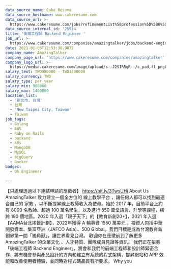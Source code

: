 ```yaml
---
data_source_name: Cake Resume
data_source_hostname: www.cakeresume.com
data_source_url: >-
  https://www.cakeresume.com/jobs?refinementList%5Bprofession%5D%5B0%5D=engineering_qa-engineer&refinementList%5Bsalary_currency%5D=TWD&range%5Bsalary_range%5D%5Bmin%5D=800096
data_source_internal_id: '25914'
title: '後端工程師 Backend Engineer '
job_url: >-
  https://www.cakeresume.com/companies/amazingtalker/jobs/backend-engineer-b7f858
date: 2021-01-06T12:53:38.907Z
company_name: AmazingTalker
company_page_url: 'https://www.cakeresume.com/companies/amazingtalker'
company_logo_url: >-
  https://media.cakeresume.com/image/upload/s--J2SIR5qR--/c_pad,fl_png8,h_200,w_200/v1631641971/kifa19wruvkuxf8qm37i.png
salary_text: TWD980000 - TWD1400000
salary_currency: TWD
salary_type: per_year
salary_min: 980000
salary_max: 1400000
location_list:
  - '新北市, 台灣'
  - 台灣
  - 'New Taipei City, Taiwan'
  - Taiwan
job_tags:
  - Golang
  - AWS
  - Ruby on Rails
  - backend
  - k8s
  - MongoDB
  - MySQL
  - BigQuery
  - Docker
badges:
  - QA Engineerr

---
```


【只處理透過以下連結申請的應徵者】 https://bit.ly/3TwsUHj About Us AmazingTalker 致力建立一個全方位的 線上教學平台 ，讓任何人都可以找到最適合自己的 家教 ，以不斷提昇線上教師收入為使命。始於 2017 年，目前平台上約有 8000 名教師、超過 100 萬名學生，以及進行 550 萬堂語言、升學等課程，橫跨 190 個地區。2020 年入選「親子天下」的【教育新創20+】，2021 年入選【AAMA台北搖籃計劃】，2022年獲得 A 輪募資 1550 萬美元 ，投資人包括中華開發資本、集富亞洲（JAFCO Asia）、500 Global。我們目標是成為台灣教育新創界第一間「獨角獸」，讓世界看見台灣。 歡迎你在應徵前到了解更多 AmazingTalker 的企業文化 、人才特質、團隊成員見證等資訊。 我們正在招募「後端工程師 Backend Engineer」，將會和我們的前端工程師和設計師緊密合作，將有機會參與產品設計的方向和建立有系統的程式架構，提昇網站和 APP 效能和改善使用者體驗，並同時對程式碼品質有所要求。 Why you 